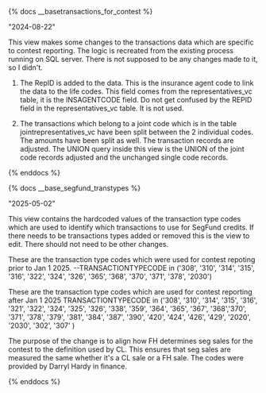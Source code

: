 {% docs __basetransactions_for_contest %}

"2024-08-22"

This view makes some changes to the transactions data which are specific to contest reporting. 
The logic is recreated from the existing process running on SQL server.
There is not supposed to be any changes made to it, so I didn't.

1) The RepID is added to the data. 
 This is the insurance agent code to link the data to the life codes. 
 This field comes from the representatives_vc table, it is the INSAGENTCODE field. 
 Do not get confused by the REPID field in the representatives_vc table.  It is not used.

 2) The transactions which belong to a joint code which is in the table jointrepresentatives_vc have been split between the 2 individual codes.  
 The amounts have been split as well.  The transaction records are adjusted. 
 The UNION query inside this view is the UNION of the joint code records adjusted and the unchanged single code records.

{% enddocs %}

{% docs __base_segfund_transtypes %}

"2025-05-02"

This view contains the hardcoded values of the transaction type codes which are used to identify which transactions to use for SegFund credits.
If there needs to be transactions types added or removed this is the view to edit.
There should not need to be other changes.

These are the transaction type codes which were used for contest repoting prior to Jan 1 2025.
--TRANSACTIONTYPECODE in ('308', '310', '314', '315', '316', '322', '324', '326', '365', '368', '370', '371', '378', '2030')

These are the transaction type codes which are used for contest reporting after Jan 1 2025
    TRANSACTIONTYPECODE in ('308', '310', '314', '315', '316', '321', '322', '324', '325', '326', '338', '359', '364', '365', '367', '368','370', '371',
'378', '379', '381', '384', '387', '390', '420', '424', '426', '429', '2020', '2030', '302', '307'
)

The purpose of the change is to align how FH determines seg sales for the contest to the definition used by CL.  This ensures that seg sales are
measured the same whether it's a CL sale or a FH sale.  The codes were provided by Darryl Hardy in finance.

{% enddocs %}